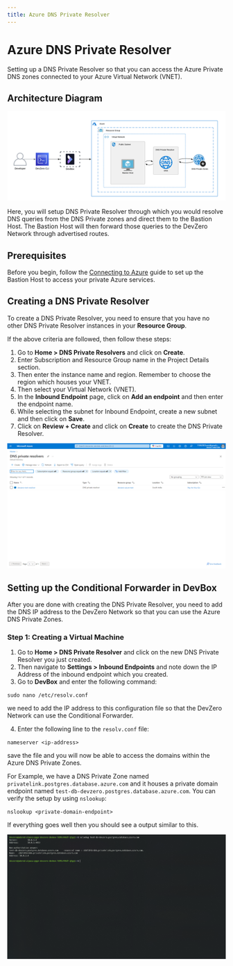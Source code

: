```yaml
---
title: Azure DNS Private Resolver
---
```

# Azure DNS Private Resolver

Setting up a DNS Private Resolver so that you can access the Azure Private DNS zones connected to your Azure Virtual Network (VNET).

## Architecture Diagram

![Azure VM Architecture](../../../.gitbook/assets/azure-dns-private-resolver-architecture.png)

Here, you will setup DNS Private Resolver through which you would resolve DNS queries from the DNS Private zones and direct them to the Bastion Host. The Bastion Host will then forward those queries to the DevZero Network through advertised routes.

## Prerequisites

Before you begin, follow the [Connecting to Azure](../../existing-network/connecting-to-azure.md) guide to set up the Bastion Host to access your private Azure services.

## Creating a DNS Private Resolver

To create a DNS Private Resolver, you need to ensure that you have no other DNS Private Resolver instances in your **Resource Group**.

If the above criteria are followed, then follow these steps:

1. Go to **Home > DNS Private Resolvers** and click on **Create**.
2. Enter Subscription and Resource Group name in the Project Details section.
3. Then enter the instance name and region. Remember to choose the region which houses your VNET.
4. Then select your Virtual Network (VNET).
5. In the **Inbound Endpoint** page, click on **Add an endpoint** and then enter the endpoint name.
6. While selecting the subnet for Inbound Endpoint, create a new subnet and then click on **Save**.
7. Click on **Review + Create** and click on **Create** to create the DNS Private Resolver.

![Azure VM Access](../../../.gitbook/assets/azure-dns-private-resolver-creation.png)

## Setting up the Conditional Forwarder in DevBox

After you are done with creating the DNS Private Resolver, you need to add the DNS IP address to the DevZero Network so that you can use the Azure DNS Private Zones.

### Step 1: Creating a Virtual Machine

1. Go to **Home > DNS Private Resolver** and click on the new DNS Private Resolver you just created.
2. Then navigate to **Settings > Inbound Endpoints** and note down the IP Address of the inbound endpoint which you created.
3. Go to **DevBox** and enter the following command:

```
sudo nano /etc/resolv.conf
```

we need to add the IP address to this configuration file so that the DevZero Network can use the Conditional Forwarder.

4. Enter the following line to the `resolv.conf` file:

```
nameserver <ip-address>
```

save the file and you will now be able to access the domains within the Azure DNS Private Zones.

For Example, we have a DNS Private Zone named `privatelink.postgres.database.azure.com` and it houses a private domain endpoint named `test-db-devzero.postgres.database.azure.com`. You can verify the setup by using `nslookup`:

```
nslookup <private-domain-endpoint>
```

If everything goes well then you should see a output similar to this.

![Azure VM Access](../../../.gitbook/assets/azure-dns-private-resolver-access.png)
